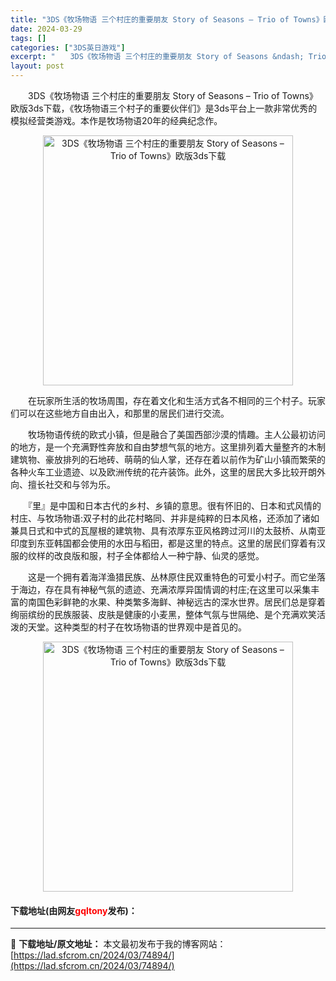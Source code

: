 ```yaml
---
title: "3DS《牧场物语 三个村庄的重要朋友 Story of Seasons – Trio of Towns》欧版3ds下载"
date: 2024-03-29
tags: []
categories: ["3DS英日游戏"]
excerpt: "　　3DS《牧场物语 三个村庄的重要朋友 Story of Seasons &ndash; Trio of Towns》欧版3ds下载，《牧场物语三个村子的重要伙伴们》是3ds平台上一款非常优秀的模拟经营类游戏。本作是牧场物语20年的经典纪念作。 　　在玩家所生活的牧场周围，存在着文化和生活方式各不&hellip;"
layout: post
---
```


 <p>　　3DS《牧场物语 三个村庄的重要朋友 Story of Seasons &ndash; Trio of Towns》欧版3ds下载，《牧场物语三个村子的重要伙伴们》是3ds平台上一款非常优秀的模拟经营类游戏。本作是牧场物语20年的经典纪念作。</p> <p align="center"><img align="" border="0" src="https://lad.sfcrom.cn/wp-content/uploads/2024/03/20240329_660631ee9b7a0.jpg" width="400" alt="3DS《牧场物语 三个村庄的重要朋友 Story of Seasons – Trio of Towns》欧版3ds下载" /></p> <p>　　在玩家所生活的牧场周围，存在着文化和生活方式各不相同的三个村子。玩家们可以在这些地方自由出入，和那里的居民们进行交流。</p> <p>　　牧场物语传统的欧式小镇，但是融合了美国西部沙漠的情趣。主人公最初访问的地方，是一个充满野性奔放和自由梦想气氛的地方。这里排列着大量整齐的木制建筑物、豪放排列的石地砖、萌萌的仙人掌，还存在着以前作为矿山小镇而繁荣的各种火车工业遗迹、以及欧洲传统的花卉装饰。此外，这里的居民大多比较开朗外向、擅长社交和与邻为乐。</p> <p>　　『里』是中国和日本古代的乡村、乡镇的意思。很有怀旧的、日本和式风情的村庄、与牧场物语:双子村的此花村略同、并非是纯粹的日本风格，还添加了诸如兼具日式和中式的瓦屋根的建筑物、具有浓厚东亚风格跨过河川的太鼓桥、从南亚印度到东亚韩国都会使用的水田与稻田，都是这里的特点。这里的居民们穿着有汉服的纹样的改良版和服，村子全体都给人一种宁静、仙灵的感觉。</p> <p>　　这是一个拥有着海洋渔猎民族、丛林原住民双重特色的可爱小村子。而它坐落于海边，存在具有神秘气氛的遗迹、充满浓厚异国情调的村庄;在这里可以采集丰富的南国色彩鲜艳的水果、种类繁多海鲜、神秘远古的深水世界。居民们总是穿着绚丽缤纷的民族服装、皮肤是健康的小麦黑，整体气氛与世隔绝、是个充满欢笑活泼的天堂。这种类型的村子在牧场物语的世界观中是首见的。</p> <p align="center"><img align="" border="0" src="https://lad.sfcrom.cn/wp-content/uploads/2024/03/20240329_660631ef01501.jpg" width="400" alt="3DS《牧场物语 三个村庄的重要朋友 Story of Seasons – Trio of Towns》欧版3ds下载" /></p> <p><h4>下载地址(由网友<font color="red">gqltony</font>发布)：</h4></p> 

---
📖 **下载地址/原文地址：** 本文最初发布于我的博客网站：[https://lad.sfcrom.cn/2024/03/74894/](https://lad.sfcrom.cn/2024/03/74894/)
